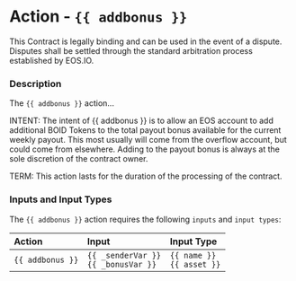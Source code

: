 # Action - `{{ addbonus }}`

This Contract is legally binding and can be used in the event of a dispute. Disputes shall be settled through the standard arbitration process established by EOS.IO.

### Description

The `{{ addbonus }}` action... 

INTENT: The intent of {{ addbonus }} is to allow an EOS account to add additional BOID Tokens to the total payout bonus available for the current weekly payout. This most usually will come from the overflow account, but could come from elsewhere. Adding to the payout bonus is always at the sole discretion of the contract owner.    

TERM: This action lasts for the duration of the processing of the contract.

### Inputs and Input Types

The `{{ addbonus }}` action requires the following `inputs` and `input types`:

| Action | Input | Input Type |
|:--|:--|:--|
| `{{ addbonus }}` | `{{ _senderVar }}`<br/>`{{ _bonusVar }}` | `{{ name }}`<br/>`{{ asset }}` |
